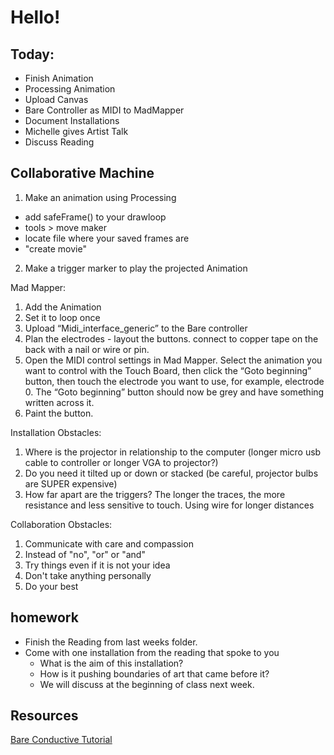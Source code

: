 # Hello!

## Today:
- Finish Animation
- Processing Animation
- Upload Canvas
- Bare Controller as MIDI to MadMapper
- Document Installations
- Michelle gives Artist Talk
- Discuss Reading

## Collaborative Machine

1. Make an animation using Processing
  - add safeFrame() to your drawloop
  - tools > move maker
  - locate file where your saved frames are
  - "create movie"
2. Make a trigger marker to play the projected Animation

Mad Mapper:
1. Add the Animation
2. Set it to loop once
3. Upload “Midi_interface_generic” to the Bare controller
4. Plan the electrodes - layout the buttons. connect to copper tape on the back with a nail or wire or pin.
5. Open the MIDI control settings in Mad Mapper. Select the animation you want to control with the Touch Board, then click the “Goto beginning” button, then touch the electrode you want to use, for example, electrode 0. The “Goto beginning” button should now be grey and have something written across it.
6. Paint the button.  

Installation Obstacles:

1. Where is the projector in relationship to the computer (longer micro usb cable to controller or longer VGA to projector?)
2. Do you need it tilted up or down or stacked (be careful, projector bulbs are SUPER expensive)
3. How far apart are the triggers? The longer the traces, the more resistance and less sensitive to touch. Using wire for longer distances

Collaboration Obstacles:

1. Communicate with care and compassion
2. Instead of "no", "or" or "and"
2. Try things even if it is not your idea
3. Don't take anything personally
4. Do your best

## homework

- Finish the Reading from last weeks folder.
- Come with one installation from the reading that spoke to you
    - What is the aim of this installation?
    - How is it pushing boundaries of art that came before it?
    - We will discuss at the beginning of class next week. 

## Resources
[Bare Conductive Tutorial](https://www.bareconductive.com/make/touch-board-projection-mapping/?utm_source=make&utm_medium=sm&utm_campaign=TB_projection%20mapping)
